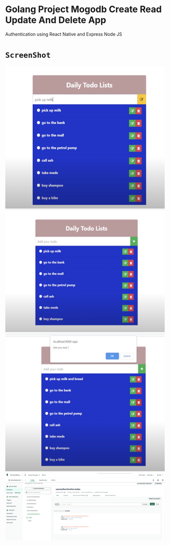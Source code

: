 # Golang  Project Mogodb Create Read Update And Delete App

Authentication using React Native and Express Node JS

# `ScreenShot`

<img src="./1.png">
<img src="./2.png"/>
<img src="./3.png"/>
<img src="./4.png"/>
